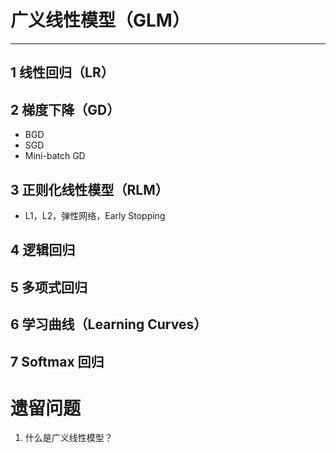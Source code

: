 # 广义线性模型（GLM）
---
## 1 线性回归（LR）
## 2 梯度下降（GD）
- BGD
- SGD
- Mini-batch GD
## 3 正则化线性模型（RLM）
- L1，L2，弹性网络，Early Stopping
## 4 逻辑回归
## 5 多项式回归
## 6 学习曲线（Learning Curves）
## 7 Softmax 回归


# 遗留问题
1. 什么是广义线性模型？
